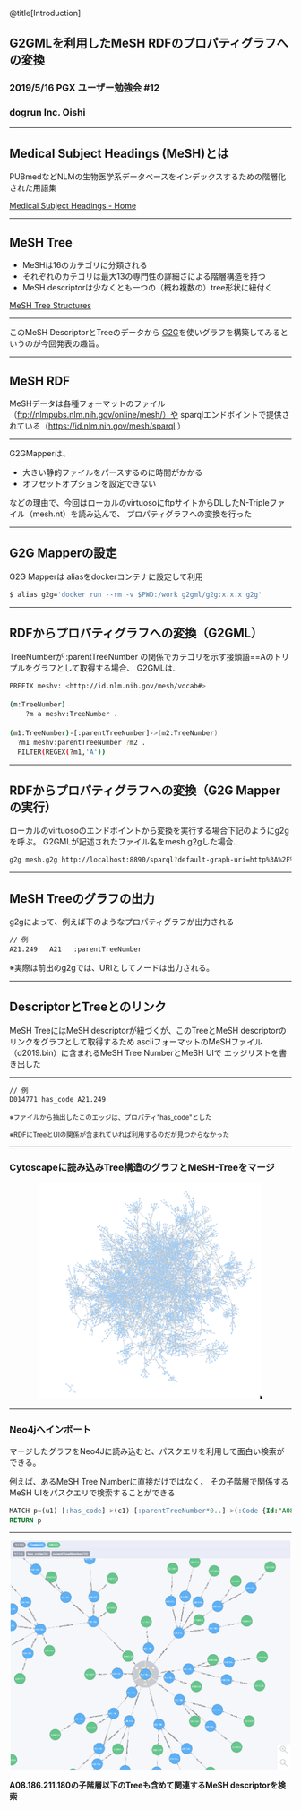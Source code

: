 @title[Introduction]
## G2GMLを利用したMeSH RDFのプロパティグラフへの変換

### 2019/5/16 PGX ユーザー勉強会 #12

### dogrun Inc. Oishi

---
## Medical Subject Headings (MeSH)とは

PUBmedなどNLMの生物医学系データベースをインデックスするための階層化された用語集

[Medical Subject Headings - Home](https://www.nlm.nih.gov/mesh/meshhome.html)

---
## MeSH Tree

- MeSHは16のカテゴリに分類される
- それぞれのカテゴリは最大13の専門性の詳細さによる階層構造を持つ
- MeSH descriptorは少なくとも一つの（概ね複数の）tree形状に紐付く

[MeSH Tree Structures](https://www.nlm.nih.gov/mesh/intro_trees.html)

---

このMeSH DescriptorとTreeのデータから
[G2G](https://g2gml.readthedocs.io/en/latest/contents/g2gml.html)を使いグラフを構築してみるというのが今回発表の趣旨。

---
## MeSH RDF

MeSHデータは各種フォーマットのファイル（ftp://nlmpubs.nlm.nih.gov/online/mesh/）や
sparqlエンドポイントで提供されている（https://id.nlm.nih.gov/mesh/sparql ）

---

G2GMapperは、

- 大きい静的ファイルをパースするのに時間がかかる
- オフセットオプションを設定できない

などの理由で、今回はローカルのvirtuosoにftpサイトからDLしたN-Tripleファイル（mesh.nt）を読み込んで、
プロパティグラフへの変換を行った

---
## G2G Mapperの設定

G2G Mapperは
aliasをdockerコンテナに設定して利用

```bash
$ alias g2g='docker run --rm -v $PWD:/work g2gml/g2g:x.x.x g2g'
```

---
## RDFからプロパティグラフへの変換（G2GML）

TreeNumberが :parentTreeNumber の関係でカテゴリを示す接頭語==Aのトリプルをグラフとして取得する場合、
G2GMLは‥

```bash
PREFIX meshv: <http://id.nlm.nih.gov/mesh/vocab#>

(m:TreeNumber)
    ?m a meshv:TreeNumber .

(m1:TreeNumber)-[:parentTreeNumber]->(m2:TreeNumber)
  ?m1 meshv:parentTreeNumber ?m2 .
  FILTER(REGEX(?m1,'A'))
```

---
## RDFからプロパティグラフへの変換（G2G Mapperの実行）

ローカルのvirtuosoのエンドポイントから変換を実行する場合下記のようにg2gを呼ぶ。
G2GMLが記述されたファイル名をmesh.g2gした場合‥

```bash
g2g mesh.g2g http://localhost:8890/sparql?default-graph-uri=http%3A%2F%2Flocalhost%3A8890%2FDAV
```


---
## MeSH Treeのグラフの出力

g2gによって、例えば下のようなプロパティグラフが出力される

```bash
// 例
A21.249   A21   :parentTreeNumber
```

※実際は前出のg2gでは、URIとしてノードは出力される。


---
## DescriptorとTreeとのリンク

MeSH TreeにはMeSH descriptorが紐づくが、このTreeとMeSH descriptorのリンクをグラフとして取得するため
asciiフォーマットのMeSHファイル（d2019.bin）に含まれるMeSH Tree NumberとMeSH UIで
エッジリストを書き出した

---

```bash
// 例
D014771 has_code A21.249
```

<small>※ファイルから抽出したこのエッジは、プロパティ"has_code"とした</small>

<small>※RDFにTreeとUIの関係が含まれていれば利用するのだが見つからなかった</small>

---
### Cytoscapeに読み込みTree構造のグラフとMeSH-Treeをマージ

<center><img src="https://github.com/dogrunjp/presentation/blob/master/images/mesh_descriptor_and_tree_network.png?raw=true" width=400></center>


---
### Neo4jへインポート

マージしたグラフをNeo4Jに読み込むと、パスクエリを利用して面白い検索ができる。

例えば、あるMeSH Tree Numberに直接だけではなく、
その子階層で関係するMeSH UIをパスクエリで検索することができる

```sql
MATCH p=(u1)-[:has_code]->(c1)-[:parentTreeNumber*0..]->(:Code {Id:"A08.186.211.180"})
RETURN p
```

---

<center><img src="https://github.com/dogrunjp/presentation/blob/master/images/mesh_neo4j_path_query_sample.png?raw=true" width=500></center>

**A08.186.211.180の子階層以下のTreeも含めて関連するMeSH descriptorを検索**
